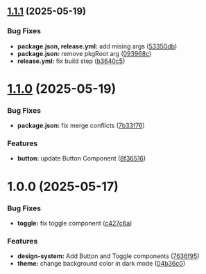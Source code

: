 ## [1.1.1](https://github.com/eduardo-talavera/tropix-ui/compare/v1.1.0...v1.1.1) (2025-05-19)


### Bug Fixes

* **package.json, release.yml:** add mising args ([53350db](https://github.com/eduardo-talavera/tropix-ui/commit/53350db3312129ba5fd77f83a8e4ba7e79c52407))
* **package.json:** remove pkgRoot arg ([093968c](https://github.com/eduardo-talavera/tropix-ui/commit/093968c950644275b4f8ad3d48c626faafca7393))
* **release.yml:** fix build step ([b3640c5](https://github.com/eduardo-talavera/tropix-ui/commit/b3640c5eb54d535f4a6d47c93927cee53da62aee))

# [1.1.0](https://github.com/eduardo-talavera/tropix-ui/compare/v1.0.3...v1.1.0) (2025-05-19)


### Bug Fixes

* **package.json:** fix merge conflicts ([7b33f76](https://github.com/eduardo-talavera/tropix-ui/commit/7b33f7613290ea28863d8042529dfb26df705373))


### Features

* **button:** update Button Component ([8f36516](https://github.com/eduardo-talavera/tropix-ui/commit/8f365162463efb29b530e47010d2bb226892674f))

# 1.0.0 (2025-05-17)


### Bug Fixes

* **toggle:** fix toggle component ([c427c6a](https://github.com/eduardo-talavera/tropix-ui/commit/c427c6ab31dafd939d2bcbda83692a9253b4642a))


### Features

* **design-system:** Add Button and Toggle components ([7636f95](https://github.com/eduardo-talavera/tropix-ui/commit/7636f95fcd98deebcdff5c6063b52dc900eb789e))
* **theme:** change background color in dark mode ([04b36c0](https://github.com/eduardo-talavera/tropix-ui/commit/04b36c0ba58066733175cbb29dbfb3a0976f1816))
